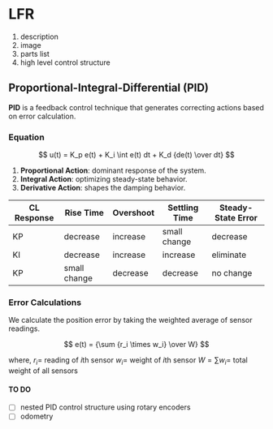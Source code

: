 # LFR

1. description
2. image
3. parts list
4. high level control structure

## Proportional-Integral-Differential (**PID**)

**PID** is a feedback control technique that generates correcting actions based on error calculation.

### Equation

$$
    u(t) = K_p e(t) + K_i \int e(t) dt + K_d {de(t) \over dt}
$$

1. **Proportional Action**: dominant response of the system.
2. **Integral Action**: optimizing steady-state behavior.
3. **Derivative Action**: shapes the damping behavior.

|CL Response|Rise Time|Overshoot|Settling Time|Steady-State Error|
|---|---|---|---|---|
|KP|decrease|increase|small change|decrease|
|KI|decrease|increase|increase|eliminate|
|KP|small change|decrease|decrease|no change|

### Error Calculations

We calculate the position error by taking the weighted average of sensor readings.

$$
    e(t) = {\sum {r_i \times w_i} \over W}  
$$

where, 
$r_i =$ reading of $i$th sensor
$w_i =$ weight of $i$th sensor
$W = \sum w_i =$ total weight of all sensors 

#### TO DO

 - [ ] nested PID control structure using rotary encoders
 - [ ] odometry